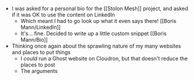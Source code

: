 - I was asked for a personal bio for the [[Stolon Mesh]] project, and asked if it was OK to use the content on LinkedIn
	- Which meant I had to go look up what it even says there! [[Boris Mann/LinkedIn]]
	- It's... fine. Decided to write up a little custom snippet [[Boris Mann/Bio]]
- Thinking once again about the sprawling nature of my many websites and places to put things
	- I _could_ run a Ghost website on Cloudron, but that doesn't reduce the places to post
	- The arguments
